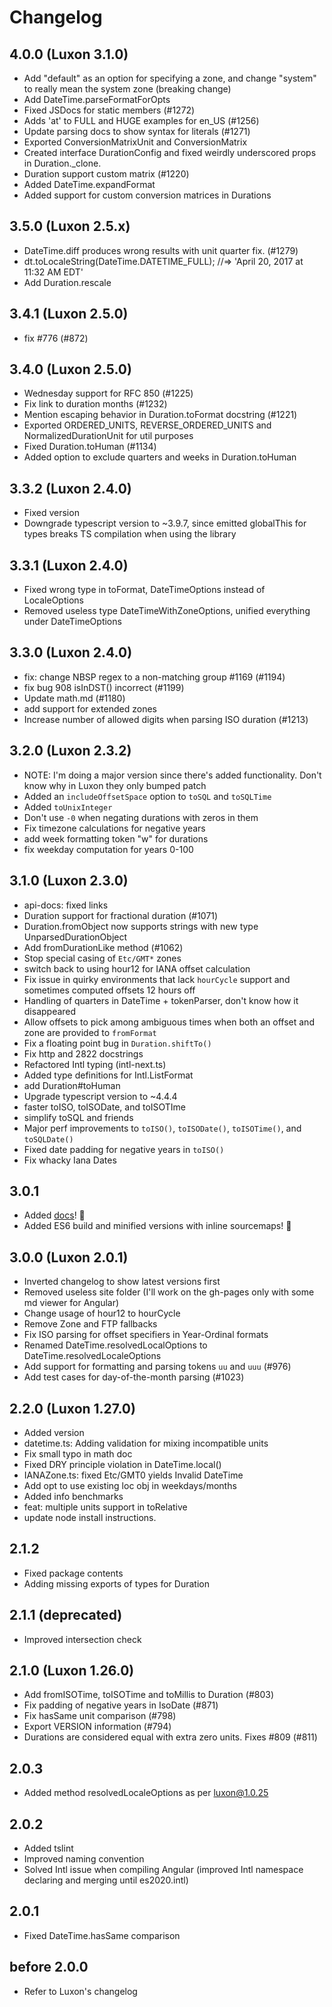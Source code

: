 # Changelog

## 4.0.0 (Luxon 3.1.0)
* Add "default" as an option for specifying a zone, and change "system" to really mean the system zone (breaking change)
* Add DateTime.parseFormatForOpts
* Fixed JSDocs for static members (#1272)
* Adds 'at' to FULL and HUGE examples for en_US (#1256)
* Update parsing docs to show syntax for literals (#1271)
* Exported ConversionMatrixUnit and ConversionMatrix
* Created interface DurationConfig and fixed weirdly underscored props in Duration._clone.
* Duration support custom matrix (#1220)
* Added DateTime.expandFormat
* Added support for custom conversion matrices in Durations

## 3.5.0 (Luxon 2.5.x)
* DateTime.diff produces wrong results with unit quarter fix. (#1279)
* dt.toLocaleString(DateTime.DATETIME_FULL); //=> 'April 20, 2017 at 11:32 AM EDT'
* Add Duration.rescale

## 3.4.1 (Luxon 2.5.0)
* fix #776 (#872)

## 3.4.0 (Luxon 2.5.0)
* Wednesday support for RFC 850 (#1225)
* Fix link to duration months (#1232)
* Mention escaping behavior in Duration.toFormat docstring (#1221)
* Exported ORDERED_UNITS, REVERSE_ORDERED_UNITS and NormalizedDurationUnit for util purposes
* Fixed Duration.toHuman (#1134)
* Added option to exclude quarters and weeks in Duration.toHuman

## 3.3.2 (Luxon 2.4.0)
* Fixed version
* Downgrade typescript version to ~3.9.7, since emitted globalThis for types breaks TS compilation when using the library

## 3.3.1 (Luxon 2.4.0)
* Fixed wrong type in toFormat, DateTimeOptions instead of LocaleOptions
* Removed useless type DateTimeWithZoneOptions, unified everything under DateTimeOptions

## 3.3.0 (Luxon 2.4.0)
* fix: change NBSP regex to a non-matching group #1169 (#1194)
* fix bug 908 isInDST() incorrect (#1199)
* Update math.md (#1180)
* add support for extended zones
* Increase number of allowed digits when parsing ISO duration (#1213)

## 3.2.0 (Luxon 2.3.2) 
* NOTE: I'm doing a major version since there's added functionality. Don't know why in Luxon they only bumped patch
* Added an `includeOffsetSpace` option to `toSQL` and `toSQLTime`
* Added `toUnixInteger`
* Don't use `-0` when negating durations with zeros in them
* Fix timezone calculations for negative years
* add week formatting token "w" for durations
* fix weekday computation for years 0-100

## 3.1.0 (Luxon 2.3.0)

* api-docs: fixed links
* Duration support for fractional duration (#1071)
* Duration.fromObject now supports strings with new type UnparsedDurationObject
* Add fromDurationLike method (#1062)
* Stop special casing of `Etc/GMT*` zones
* switch back to using hour12 for IANA offset calculation
* Fix issue in quirky environments that lack `hourCycle` support and sometimes computed offsets 12 hours off
* Handling of quarters in DateTime + tokenParser, don't know how it disappeared
* Allow offsets to pick among ambiguous times when both an offset and zone are provided to `fromFormat`
* Fix a floating point bug in `Duration.shiftTo()`
* Fix http and 2822 docstrings
* Refactored Intl typing (intl-next.ts) 
* Added type definitions for Intl.ListFormat
* add Duration#toHuman
* Upgrade typescript version to ~4.4.4
* faster toISO, toISODate, and toISOTIme
* simplify toSQL and friends
* Major perf improvements to `toISO()`, `toISODate()`, `toISOTime()`, and `toSQLDate()`
* Fixed date padding for negative years in `toISO()`
* Fix whacky Iana Dates

## 3.0.1

* Added [docs](https://tonysamperi.github.io/ts-luxon/docs)! 🎉
* Added ES6 build and minified versions with inline sourcemaps! 🎉

## 3.0.0 (Luxon 2.0.1)

* Inverted changelog to show latest versions first
* Removed useless site folder (I'll work on the gh-pages only with some md viewer for Angular)
* Change usage of hour12 to hourCycle
* Remove Zone and FTP fallbacks
* Fix ISO parsing for offset specifiers in Year-Ordinal formats
* Renamed DateTime.resolvedLocalOptions to DateTime.resolvedLocaleOptions
* Add support for formatting and parsing tokens `uu` and `uuu` (#976)
* Add test cases for day-of-the-month parsing (#1023)

## 2.2.0 (Luxon 1.27.0)

* Added version
* datetime.ts: Adding validation for mixing incompatible units
* Fix small typo in math doc
* Fixed DRY principle violation in DateTime.local()
* IANAZone.ts:  fixed Etc/GMT0 yields Invalid DateTime
* Add opt to use existing loc obj in weekdays/months
* Added info benchmarks
* feat: multiple units support in toRelative
* update node install instructions.

## 2.1.2

* Fixed package contents
* Adding missing exports of types for Duration

## 2.1.1 (deprecated)

* Improved intersection check

## 2.1.0  (Luxon 1.26.0)

* Add fromISOTime, toISOTime and toMillis to Duration (#803)
* Fix padding of negative years in IsoDate (#871)
* Fix hasSame unit comparison (#798)
* Export VERSION information (#794)
* Durations are considered equal with extra zero units. Fixes #809 (#811)

## 2.0.3

* Added method resolvedLocaleOptions as per luxon@1.0.25

## 2.0.2

* Added tslint
* Improved naming convention
* Solved Intl issue when compiling Angular (improved Intl namespace declaring and merging until es2020.intl)

## 2.0.1

* Fixed DateTime.hasSame comparison

## before 2.0.0

* Refer to Luxon's changelog